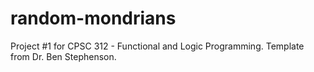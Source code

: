# random-mondrians

Project #1 for CPSC 312 - Functional and Logic Programming.
Template from Dr. Ben Stephenson.
